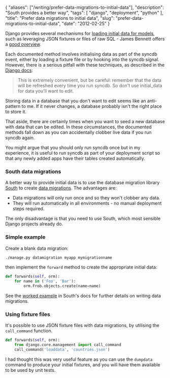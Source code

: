 {
    "aliases": ["/writing/prefer-data-migrations-to-initial-data"],
    "description": "South provides a better way",
    "tags": [
        "django",
        "deployment",
        "python"
    ],
    "title": "Prefer data migrations to initial data",
    "slug": "prefer-data-migrations-to-initial-data",
    "date": "2012-02-25"
}

Django provides several mechanisms for [loading initial data for
models](https://docs.djangoproject.com/en/dev/howto/initial-data/), such
as leveraging JSON fixtures or files of raw SQL - James Bennett offers a
[good overview](http://www.b-list.org/weblog/2007/nov/21/install-time/).

Each documented method involves initialising data as part of the syncdb
event, either by loading a fixture file or by hooking into the syncdb
signal. However, there is a serious pitfall with these techniques, as
described in the [Django
docs](https://docs.djangoproject.com/en/dev/howto/initial-data/#automatically-loading-initial-data-fixtures):

> This is extremely convenient, but be careful: remember that the data
> will be refreshed every time you run syncdb. So don't use
> initial\_data for data you'll want to edit.

Storing data in a database that you don't want to edit seems like an
anti-pattern to me. If it never changes, a database probably isn't the
right place to store it.

That aside, there are certainly times when you want to seed a new
database with data that can be edited. In these circumstances, the
documented methods fall down as you can accidentally clobber live data
if you run syncdb again.

You might argue that you should only run syncdb once but in my
experience, it is useful to run syncdb as part of your deployment script
so that any newly added apps have their tables created automatically.

### South data migrations

A better way to provide initial data is to use the database migration
library [South](http://south.aeracode.org/docs/index.html) to create
[data migrations](http://south.aeracode.org/docs/tutorial/part3.html).
The advantages are:

- Data migrations will only run once and so they won't clobber any
    data.
- They will run automatically in all environments - no manual
    deployment steps required.

The only disadvantage is that you need to use South, which most sensible
Django projects already do.

### Simple example

Create a blank data migration:

``` bash
./manage.py datamigration myapp mymigrationname
```

then implement the `forward` method to create the appropriate initial
data:

``` python
def forwards(self, orm):
    for name in ('Foo', 'Bar'):
        orm.Frob.objects.create(name=name)
```

See the [worked
example](http://south.aeracode.org/docs/tutorial/part3.html) in South's
docs for further details on writing data migrations.

### Using fixture files

It's possible to use JSON fixture files with data migrations, by
utilising the `call_command` function.

``` python
def forwards(self, orm):
    from django.core.management import call_command
    call_command('loaddata', 'countries.json')
```

I had thought this was very useful feature as you can use the `dumpdata`
command to produce your initial fixtures, and you will have them
available to be used by unit tests.
